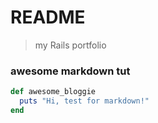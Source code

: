 # README

 > my Rails portfolio

### awesome markdown tut
 ```ruby
 def awesome_bloggie
   puts "Hi, test for markdown!"
 end
 ```
